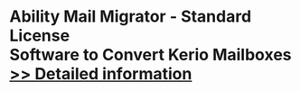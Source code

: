 # Ability Mail Migrator - Standard License<br />Software to Convert Kerio Mailboxes<br />[>> Detailed information](https://secure.shareit.com/shareit/product.html?productid=300994748&affiliateid=200057808)